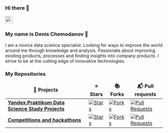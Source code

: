 ### Hi there 👋

<p><a href="www.linkedin.com/in/denis-chemodanov-7055a01b3"><img src="https://img.shields.io/badge/linkedin-%230077B5.svg?&style=for-the-badge&logo=linkedin&logoColor=white" height=25></a></p>

### My name is Denis Chemodanov :raising_hand: 
I am a novice data science specialist. Looking for ways to improve the world around me through knowledge and analysis. Passionate about improving existing products, processes and finding insights into company products. I strive to be at the cutting edge of innovative technologies.


<h3>My Repositories</h3>

<table width=100%>
  <thead align="center">
    <tr border: none;>
      <td><b>🎁 Projects</b></td>
      <td><b>⭐ Stars</b></td>
      <td><b>📚 Forks</b></td>
      <td><b>📬 Pull requests</b></td>
    </tr>
  </thead>
  <tbody>


      
</tr>	  
    <tr>
      <td><a href="https://github.com/Eselsmesse/Yandex-stady-projects"><b>Yandex.Praktikum Data Science Stady Projects</b></a></td>
      <td><a href="https://github.com/Eselsmesse/Yandex-stady-projects/stargazers"><img alt="Stars" src="https://img.shields.io/github/stars/Eselsmesse/Yandex-stady-projects?style=flat-square&labelColor=343b41"/></a></td>
      <td><a href="https://github.com/Eselsmesse/Yandex-stady-projects/network/members"><img alt="Forks" src="https://img.shields.io/github/forks/Eselsmesse/Yandex-stady-projects?style=flat-square&labelColor=343b41"/></a></td>
      <td><a href="https://github.com/Eselsmesse/Yandex-stady-projects/pulls"><img alt="Pull Requests" src="https://img.shields.io/github/issues-pr/Eselsmesse/Yandex-stady-projects?style=flat-square&labelColor=343b41"/></a></td>
    </tr>
</tr>	  
    <tr>
      <td><a href="https://github.com/Eselsmesse/Competitions_and_hackathons"><b>Competitions and hackathons </b></a></td>
      <td><a href="https://github.com/Eselsmesse/Competitions_and_hackathons/stargazers"><img alt="Stars" src="https://img.shields.io/github/stars/Eselsmesse/Competitions_and_hackathons?style=flat-square&labelColor=343b41"/></a></td>
      <td><a href="https://github.com/Eselsmesse/Competitions_and_hackathons/network/members"><img alt="Forks" src="https://img.shields.io/github/forks/Eselsmesse/Competitions_and_hackathons?style=flat-square&labelColor=343b41"/></a></td>
      <td><a href="https://github.com/Eselsmesse/Competitions_and_hackathons/pulls"><img alt="Pull Requests" src="https://img.shields.io/github/issues-pr/Eselsmesse/Competitions-and-hackatons?style=flat-square&labelColor=343b41"/></a></td>
    </tr>
  </tbody>
</table>
